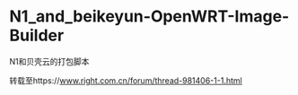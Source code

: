 # N1_and_beikeyun-OpenWRT-Image-Builder
N1和贝壳云的打包脚本

转载至https://www.right.com.cn/forum/thread-981406-1-1.html
